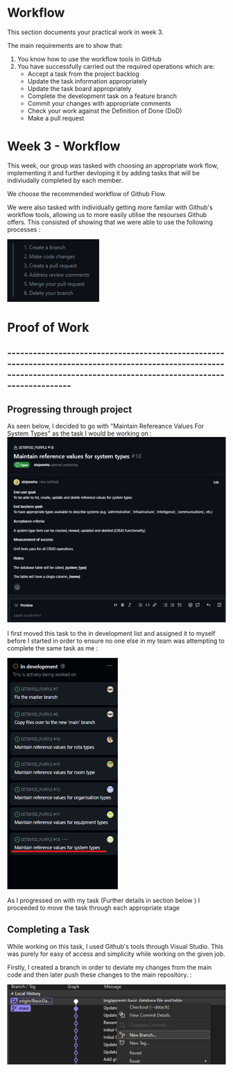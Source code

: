 # Workflow

This section documents your practical work in week 3.

The main requirements are to show that:

1. You know how to use the workflow tools in GitHub
2. You have successfully carried out the required operations which are:
   * Accept a task from the project backlog
   * Update the task information appropriately
   * Update the task board appropriately
   * Complete the development task on a feature branch
   * Commit your changes with appropriate comments
   * Check your work against the Definition of Done (DoD)
   * Make a pull request

  
# Week 3 - Workflow 

This week, our group was tasked with choosing an appropriate work flow, implementing it and further devloping it by adding tasks that will be indiviudally completed by each member. 

We choose the recommended workflow of Github Flow. 

We were also tasked with individually getting more familar with Github's workflow tools, allowing us to more easily utilise the resourses Github offers. This consisted of showing that we were able to use the following processes : 

![Image](https://github.com/CallumJSuth/Portfolio/blob/main/images/ss2-2.png)

# Proof of Work

## ------------------------------------------------------------------------------------------------------------------------------------------------------------------------

## Progressing through project 

As seen below, I decided to go with "Maintain Refereance Values For System Types" as the task I would be working on : 
![Image](https://github.com/CallumJSuth/Portfolio/blob/main/images/ss2-3.png)

I first moved this task to the in development list and assigned it to myself before I started in order to ensure no one else in my team was attempting to complete the same task as me : 

![Image](https://github.com/CallumJSuth/Portfolio/blob/main/images/ss2-4.png)

As I progressed on with my task (Further details in section below ) I proceeded to move the task through each appropriate stage 


## Completing a Task

While working on this task, I used Github's tools through Visual Studio. This was purely for easy of access and simplicity while working on the given job. 

Firstly, I created a branch in order to deviate my changes from the main code and then later push these changes to the main repository. :

![Image](https://github.com/CallumJSuth/Portfolio/blob/main/images/ss2-5.png)
